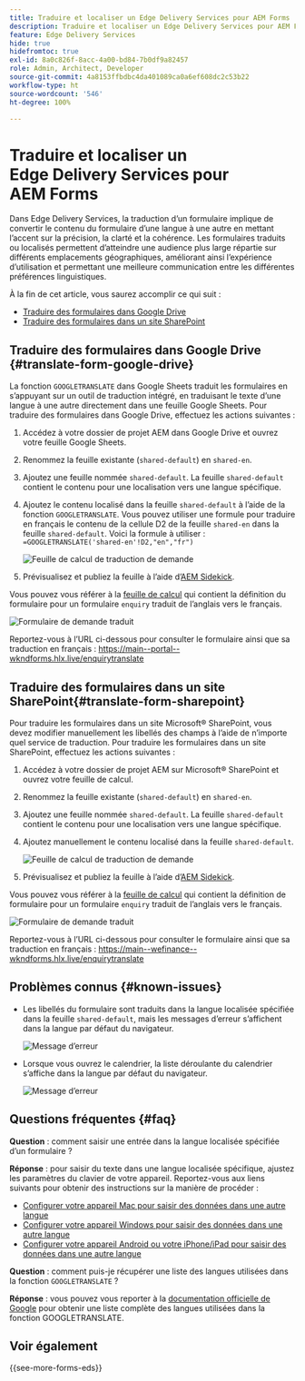 ```yaml
---
title: Traduire et localiser un Edge Delivery Services pour AEM Forms
description: Traduire et localiser un Edge Delivery Services pour AEM Forms
feature: Edge Delivery Services
hide: true
hidefromtoc: true
exl-id: 8a0c826f-8acc-4a00-bd84-7b0df9a82457
role: Admin, Architect, Developer
source-git-commit: 4a8153ffbdbc4da401089ca0a6ef608dc2c53b22
workflow-type: ht
source-wordcount: '546'
ht-degree: 100%

---
```



# Traduire et localiser un Edge Delivery Services pour AEM Forms

Dans Edge Delivery Services, la traduction d’un formulaire implique de convertir le contenu du formulaire d’une langue à une autre en mettant l’accent sur la précision, la clarté et la cohérence. Les formulaires traduits ou localisés permettent d’atteindre une audience plus large répartie sur différents emplacements géographiques, améliorant ainsi l’expérience d’utilisation et permettant une meilleure communication entre les différentes préférences linguistiques.


À la fin de cet article, vous saurez accomplir ce qui suit :

* [Traduire des formulaires dans Google Drive](#translate-form-google-drive)
* [Traduire des formulaires dans un site SharePoint](#translate-form-sharepoint)

## Traduire des formulaires dans Google Drive {#translate-form-google-drive}

La fonction `GOOGLETRANSLATE` dans Google Sheets traduit les formulaires en s’appuyant sur un outil de traduction intégré, en traduisant le texte d’une langue à une autre directement dans une feuille Google Sheets. Pour traduire des formulaires dans Google Drive, effectuez les actions suivantes :

1. Accédez à votre dossier de projet AEM dans Google Drive et ouvrez votre feuille Google Sheets.
2. Renommez la feuille existante (`shared-default`) en `shared-en`.
3. Ajoutez une feuille nommée `shared-default`. La feuille `shared-default` contient le contenu pour une localisation vers une langue spécifique.
4. Ajoutez le contenu localisé dans la feuille `shared-default` à l’aide de la fonction `GOOGLETRANSLATE`.
Vous pouvez utiliser une formule pour traduire en français le contenu de la cellule D2 de la feuille `shared-en` dans la feuille `shared-default`. Voici la formule à utiliser :
   `=GOOGLETRANSLATE('shared-en'!D2,"en","fr")`

   ![Feuille de calcul de traduction de demande](/help/forms/assets/translate-enquiry-spreadsheet.png)

5. Prévisualisez et publiez la feuille à l’aide d’[AEM Sidekick](https://www.aem.live/developer/tutorial#preview-and-publish-your-content).

Vous pouvez vous référer à la [feuille de calcul](/help/forms/assets/enquirytranslate.xlsx) qui contient la définition du formulaire pour un formulaire `enquiry` traduit de l’anglais vers le français.

![Formulaire de demande traduit](/help/forms/assets/translate-form-french.png)

Reportez-vous à l’URL ci-dessous pour consulter le formulaire ainsi que sa traduction en français : https://main--portal--wkndforms.hlx.live/enquirytranslate

## Traduire des formulaires dans un site SharePoint{#translate-form-sharepoint}

Pour traduire les formulaires dans un site Microsoft® SharePoint, vous devez modifier manuellement les libellés des champs à l’aide de n’importe quel service de traduction. Pour traduire les formulaires dans un site SharePoint, effectuez les actions suivantes :

1. Accédez à votre dossier de projet AEM sur Microsoft® SharePoint et ouvrez votre feuille de calcul.
2. Renommez la feuille existante (`shared-default`) en `shared-en`.
3. Ajoutez une feuille nommée `shared-default`. La feuille `shared-default` contient le contenu pour une localisation vers une langue spécifique.
4. Ajoutez manuellement le contenu localisé dans la feuille `shared-default`.

   ![Feuille de calcul de traduction de demande](/help/forms/assets/translate-enquiry-sp-spreadsheet.png)

5. Prévisualisez et publiez la feuille à l’aide d’[AEM Sidekick](https://www.aem.live/developer/tutorial#preview-and-publish-your-content).

Vous pouvez vous référer à la [feuille de calcul](/help/forms/assets/enquirytranslate-sp.xlsx) qui contient la définition de formulaire pour un formulaire `enquiry` traduit de l’anglais vers le français.

![Formulaire de demande traduit](/help/forms/assets/translate-form-french.png)

Reportez-vous à l’URL ci-dessous pour consulter le formulaire ainsi que sa traduction en français : https://main--wefinance--wkndforms.hlx.live/enquirytranslate

## Problèmes connus {#known-issues}

* Les libellés du formulaire sont traduits dans la langue localisée spécifiée dans la feuille `shared-default`, mais les messages d’erreur s’affichent dans la langue par défaut du navigateur.

  ![Message d’erreur](/help/forms/assets/translate-error-message.png)

* Lorsque vous ouvrez le calendrier, la liste déroulante du calendrier s’affiche dans la langue par défaut du navigateur.

  ![Message d’erreur](/help/forms/assets/translate-calender-display.png)


## Questions fréquentes {#faq}

**Question** : comment saisir une entrée dans la langue localisée spécifiée d’un formulaire ?

**Réponse** : pour saisir du texte dans une langue localisée spécifique, ajustez les paramètres du clavier de votre appareil. Reportez-vous aux liens suivants pour obtenir des instructions sur la manière de procéder :

* [Configurer votre appareil Mac pour saisir des données dans une autre langue](https://support.apple.com/fr-fr/guide/mac-help/mchlp1406/mac)
* [Configurer votre appareil Windows pour saisir des données dans une autre langue](https://support.microsoft.com/fr-fr/windows/manage-the-input-and-display-language-settings-in-windows-12a10cb4-8626-9b77-0ccb-5013e0c7c7a2#:~:text=Select%20the%20Start%20%3E%20Settings%20%3E%20Time,you%20want%2C%20then%20select%20Options)
* [Configurer votre appareil Android ou votre iPhone/iPad pour saisir des données dans une autre langue](https://support.google.com/gboard/answer/7068494?hl=fr&amp;co=GENIE.Platform%3DAndroid)


**Question** : comment puis-je récupérer une liste des langues utilisées dans la fonction `GOOGLETRANSLATE` ?

**Réponse** : vous pouvez vous reporter à la [documentation officielle de Google](https://cloud.google.com/translate/docs/languages) pour obtenir une liste complète des langues utilisées dans la fonction GOOGLETRANSLATE.

## Voir également

{{see-more-forms-eds}}

